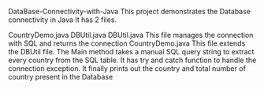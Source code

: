 DataBase-Connectivity-with-Java This project demonstrates the Database connectivity in Java It has 2 files.

CountryDemo.java DBUtil.java DBUtil.java This file manages the connection with SQL and returns the connection CountryDemo.java This file extends the DBUtil file. The Main method takes a manual SQL query string to extract every country from the SQL table. It has try and catch function to handle the connection exception. It finally prints out the country and total number of country present in the Database
